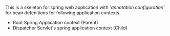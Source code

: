 This is a skeleton for spring web application with *'annotation configuration'* for bean defenitions for following application contexts.

  - Root Spring Application context (Parent)
  - Dispatcher Servlet's spring application context (Child)
